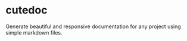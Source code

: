 # cutedoc
Generate beautiful and responsive documentation for any project using simple markdown files.
